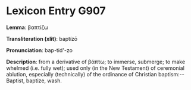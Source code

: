 # Lexicon Entry G907

**Lemma**: βαπτίζω

**Transliteration (xlit)**: baptízō

**Pronunciation**: bap-tid'-zo

**Description**:
from a derivative of βάπτω; to immerse, submerge; to make whelmed (i.e. fully wet); used only (in the New Testament) of ceremonial ablution, especially (technically) of the ordinance of Christian baptism:--Baptist, baptize, wash.
